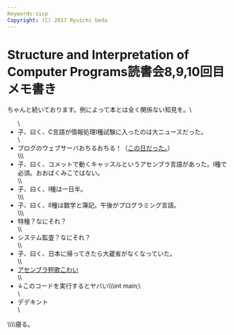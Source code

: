 ```yaml
---
Keywords:sicp
Copyright: (C) 2017 Ryuichi Ueda
---
```

# <!--:ja-->Structure and Interpretation of Computer Programs読書会8,9,10回目メモ書き<!--:-->
<!--:ja-->ちゃんと続いております。例によって本とは全く関係ない知見を。\<ul>\	<li>子、曰く、C言語が情報処理I種試験に入ったのは大ニュースだった。</li>\	<li>ブログのウェブサーバおちるおちる！（<a href="http://blog.ueda.asia/?p=1380" title="出版社に送る原稿には日本語と英単語の間にスペースを入れない方が良いらしいので贖罪のためにシェル芸やります。" target="_blank">この日だった。</a>）</li>\\\	<li>子、曰く、コメットで動くキャッスルというアセンブラ言語があった。I種で必須。おおばくみこではない。</li>\\	<li>子、曰く、I種は一日半。</li>\\\	<li>子、曰く、II種は数学と簿記。午後がプログラミング言語。</li>\\\<li>特種？なにそれ？</li>\\<li>システム監査？なにそれ？</li>\\<li>子、曰く、日本に帰ってきたら大蔵省がなくなっていた。</li>\\<li><a href="http://kozos.jp/asm-tanka/">アセンブラ短歌こわい</a></li>\\<li>↓このコードを実行するとヤバい\\\int main;\</li>\<li>デデキント</li>\</ul>\\\\寝る。
